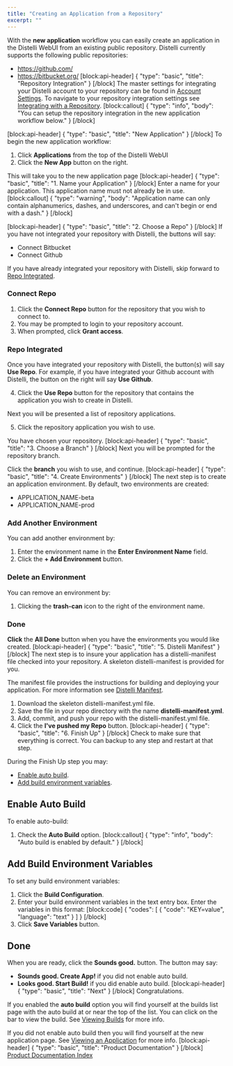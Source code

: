 ```yaml
---
title: "Creating an Application from a Repository"
excerpt: ""
---
```

With the **new application** workflow you can easily create an application in the Distelli WebUI from an existing public repository. Distelli currently supports the following public repositories:
* <a href="https://github.com/" target="_blank">https://github.com/</a>
* <a href="https://bitbucket.org/" target="_blank">https://bitbucket.org/</a>
[block:api-header]
{
  "type": "basic",
  "title": "Repository Integration"
}
[/block]
The master settings for integrating your Distelli account to your repository can be found in [Account Settings](doc:account-settings). To navigate to your repository integration settings see [Integrating with a Repository](doc:integrating-with-a-repository).
[block:callout]
{
  "type": "info",
  "body": "You can setup the repository integration in the new application workflow below."
}
[/block]

[block:api-header]
{
  "type": "basic",
  "title": "New Application"
}
[/block]
To begin the new application workflow:
1. Click **Applications** from the top of the Distelli WebUI
2. Click the **New App** button on the right.

This will take you to the new application page
[block:api-header]
{
  "type": "basic",
  "title": "1. Name your Application"
}
[/block]
Enter a name for your application. This application name must not already be in use.
[block:callout]
{
  "type": "warning",
  "body": "Application name can only contain alphanumerics, dashes, and underscores, and can't begin or end with a dash."
}
[/block]

[block:api-header]
{
  "type": "basic",
  "title": "2. Choose a Repo"
}
[/block]
If you have not integrated your repository with Distelli, the buttons will say:
* Connect Bitbucket
* Connect Github

If you have already integrated your repository with Distelli, skip forward to [Repo Integrated](#section-repo-integrated).

### Connect Repo

1. Click the **Connect Repo** button for the repository that you wish to connect to.
2. You may be prompted to login to your repository account.
3. When prompted, click **Grant access**.

### Repo Integrated

Once you have integrated your repository with Distelli, the button(s) will say **Use Repo**. For example, if you have integrated your Github account with Distelli, the button on the right will say **Use Github**.

4. Click the **Use Repo** button for the repository that contains the application you wish to create in Distelli.

Next you will be presented a list of repository applications.

5. Click the repository application you wish to use.

You have chosen your repository. 
[block:api-header]
{
  "type": "basic",
  "title": "3. Choose a Branch"
}
[/block]
Next you will be prompted for the repository branch.

Click the **branch** you wish to use, and continue.
[block:api-header]
{
  "type": "basic",
  "title": "4. Create Environments"
}
[/block]
The next step is to create an application environment. By default, two environments are created:
* APPLICATION_NAME-beta
* APPLICATION_NAME-prod

### Add Another Environment

You can add another environment by:
1. Enter the environment name in the **Enter Environment Name** field.
2. Click the **+ Add Environment** button.

### Delete an Environment

You can remove an environment by:
1. Clicking the **trash-can** icon to the right of the environment name.

### Done
**Click** the **All Done** button when you have the environments you would like created.
[block:api-header]
{
  "type": "basic",
  "title": "5. Distelli Manifest"
}
[/block]
The next step is to insure your application has a distelli-manifest file checked into your repository. A skeleton distelli-manifest is provided for you.

The manifest file provides the instructions for building and deploying your application. For more information see [Distelli Manifest](doc:distelli-manifest).

1. Download the skeleton distelli-manifest.yml file.
2. Save the file in your repo directory with the name **distelli-manifest.yml**.
3. Add, commit, and push your repo with the distelli-manifest.yml file.
4. Click the **I've pushed my Repo** button.
[block:api-header]
{
  "type": "basic",
  "title": "6. Finish Up"
}
[/block]
Check to make sure that everything is correct. You can backup to any step and restart at that step.

During the Finish Up step you may:
* [Enable auto build](#section-enable-auto-build).
* [Add build environment variables](#section-add-build-environment-variables).

## Enable Auto Build
To enable auto-build:
1. Check the **Auto Build** option.
[block:callout]
{
  "type": "info",
  "body": "Auto build is enabled by default."
}
[/block]
## Add Build Environment Variables
To set any build environment variables:
1. Click the **Build Configuration**.
2. Enter your build environment variables in the text entry box. Enter the variables in this format:
[block:code]
{
  "codes": [
    {
      "code": "KEY=value",
      "language": "text"
    }
  ]
}
[/block]
3. Click **Save Variables** button.

## Done
When you are ready, click the **Sounds good.** button. The button may say:
* **Sounds good. Create App!** if you did not enable auto build.
* **Looks good. Start Build!** if you did enable auto build.
[block:api-header]
{
  "type": "basic",
  "title": "Next"
}
[/block]
Congratulations.

If you enabled the **auto build** option you will find yourself at the builds list page with the auto build at or near the top of the list. You can click on the bar to view the build. See [Viewing Builds](doc:viewing-builds) for more info.

If you did not enable auto build then you will find yourself at the new application page. See [Viewing an Application](doc:viewing-an-application) for more info.
[block:api-header]
{
  "type": "basic",
  "title": "Product Documentation"
}
[/block]
[Product Documentation Index](doc:product-documentation-index)